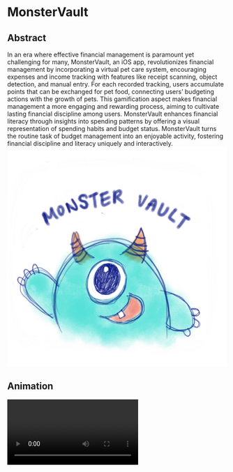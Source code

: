 # MonsterVault
## Abstract
In an era where effective financial management is paramount yet challenging for many, MonsterVault, an iOS app, revolutionizes financial management by incorporating a virtual pet care system, encouraging expenses and income tracking with features like receipt scanning, object detection, and manual entry. For each recorded tracking, users accumulate points that can be exchanged for pet food, connecting users’ budgeting actions with the growth of pets. This gamification aspect makes financial management a more engaging and rewarding process, aiming to cultivate lasting financial discipline among users. MonsterVault enhances financial literacy through insights into spending patterns by offering a visual representation of spending habits and budget status. MonsterVault turns the routine task of budget management into an enjoyable activity, fostering financial discipline and literacy uniquely and interactively. 
![MonsterVault app icon](/app_icon.png)

## Animation
<video src="Monster.mp4">
